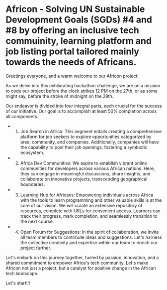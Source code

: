 # Africon - Solving UN Sustainable Development Goals (SGDs) #4 and #8 by offering an inclusive tech commuinity, learning platform and job listing portal tailored mainly towards the needs of Africans.

Greetings everyone, and a warm welcome to our Africon project!

As we delve into this exhilarating hackathon challenge, we are on a mission to code our project before the clock strikes 12 PM on the 27th, or as some might say, before the stroke of midnight on the 28th.

Our endeavor is divided into four integral parts, each crucial for the success of our initiative. Our goal is to accomplish at least 50% completion across all components.

-   1. Job Search in Africa: This segment entails creating a comprehensive platform for job seekers to explore opportunities categorized by area, community, and companies. Additionally, companies will have the capability to post their job openings, fostering a symbiotic ecosystem.

-   2. Africa Dev Communities: We aspire to establish vibrant online communities for developers across various African nations. Here, they can engage in meaningful discussions, share insights, and collaborate on innovative projects, transcending geographical boundaries.

-   3. Learning Hub for Africans: Empowering individuals across Africa with the tools to learn programming and other valuable skills is at the core of our vision. We will curate an extensive repository of resources, complete with URLs for convenient access. Learners can track their progress, mark completion, and seamlessly transition to the next course.

-   4. Open Forum for Suggestions: In the spirit of collaboration, we invite all team members to contribute ideas and suggestions. Let's harness the collective creativity and expertise within our team to enrich our project further.

Let's embark on this journey together, fueled by passion, innovation, and a shared commitment to empower Africa's tech community. Let's make Africon not just a project, but a catalyst for positive change in the African tech landscape.

Let's start!!!
